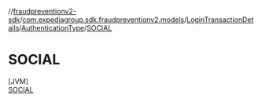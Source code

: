 //[fraudpreventionv2-sdk](../../../../../index.md)/[com.expediagroup.sdk.fraudpreventionv2.models](../../../index.md)/[LoginTransactionDetails](../../index.md)/[AuthenticationType](../index.md)/[SOCIAL](index.md)

# SOCIAL

[JVM]\
[SOCIAL](index.md)
